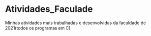 # Atividades_Faculade
Minhas atividades mais trabalhadas e desenvolvidas da faculdade de 2021(todos os programas em C)
